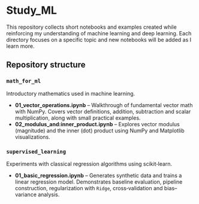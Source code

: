 # Study_ML

This repository collects short notebooks and examples created while reinforcing my understanding of machine learning and deep learning.  Each directory focuses on a specific topic and new notebooks will be added as I learn more.

## Repository structure

### `math_for_ml`
Introductory mathematics used in machine learning.

- **01_vector_operations.ipynb** – Walkthrough of fundamental vector math with NumPy.  Covers vector definitions, addition, subtraction and scalar multiplication, along with small practical examples.
- **02_modulus_and:inner_product.ipynb** – Explores vector modulus (magnitude) and the inner (dot) product using NumPy and Matplotlib visualizations.

### `supervised_learning`
Experiments with classical regression algorithms using scikit‑learn.

- **01_basic_regression.ipynb** – Generates synthetic data and trains a linear regression model.  Demonstrates baseline evaluation, pipeline construction, regularization with `Ridge`, cross‑validation and bias–variance analysis.


